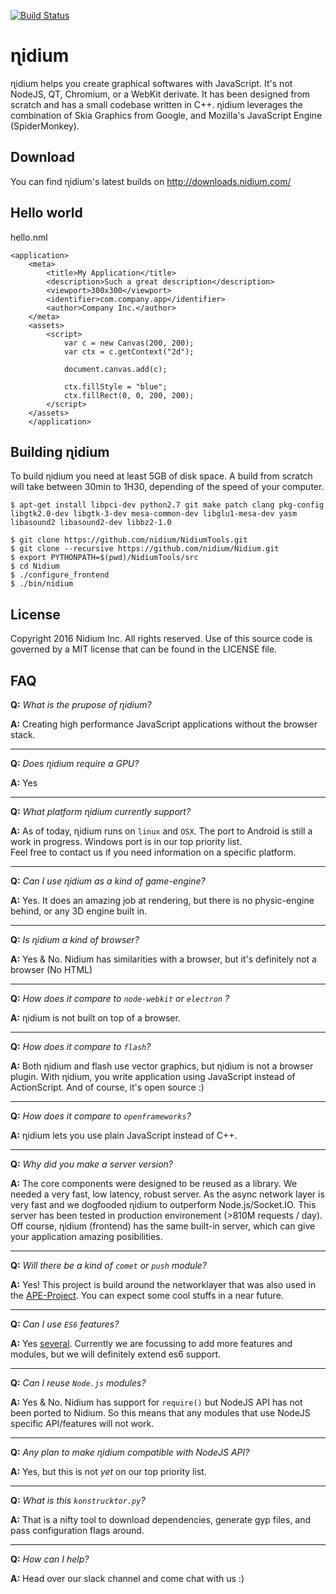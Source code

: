 [![Build Status](https://travis-ci.org/nidium/Nidium.svg?branch=master)](https://travis-ci.org/nidium/Nidium)

# ɳidium

ɳidium helps you create graphical softwares with JavaScript. It's not NodeJS, QT, Chromium, or a WebKit derivate. It has been designed from scratch and has a small codebase written in C++. ɳidium leverages the combination of Skia Graphics from Google, and Mozilla's JavaScript Engine (SpiderMonkey). 

## Download

You can find ɳidium's latest builds on http://downloads.nidium.com/

## Hello world

hello.nml

```
<application>
    <meta>
        <title>My Application</title>
        <description>Such a great description</description>
        <viewport>300x300</viewport>
        <identifier>com.company.app</identifier>
        <author>Company Inc.</author>
    </meta>
    <assets>
        <script>
            var c = new Canvas(200, 200);
            var ctx = c.getContext("2d");

            document.canvas.add(c);

            ctx.fillStyle = "blue";
            ctx.fillRect(0, 0, 200, 200);
        </script>
    </assets>
    </application>
```

## Building ɳidium

To build ɳidium you need at least 5GB of disk space. A build from scratch will take between 30min to 1H30, depending of the speed of your computer.

```
$ apt-get install libpci-dev python2.7 git make patch clang pkg-config libgtk2.0-dev libgtk-3-dev mesa-common-dev libglu1-mesa-dev yasm libasound2 libasound2-dev libbz2-1.0

$ git clone https://github.com/nidium/NidiumTools.git
$ git clone --recursive https://github.com/nidium/Nidium.git
$ export PYTHONPATH=$(pwd)/NidiumTools/src
$ cd Nidium
$ ./configure_frontend
$ ./bin/nidium
```

## License

Copyright 2016 Nidium Inc. All rights reserved.
Use of this source code is governed by a MIT license that can be found in the LICENSE file.

## FAQ

**Q:** _What is the prupose of ɳidium?_

**A:** Creating high performance JavaScript applications without the browser stack.

---

**Q:** _Does ɳidium require a GPU?_

**A:** Yes

---

**Q:** _What platform ɳidium currently support?_

**A:** As of today, ɳidium runs on `linux` and `OSX`. The port to Android is still a work in progress. Windows port is in our top priority list.  
Feel free to contact us if you need information on a specific platform.

---

**Q:** _Can I use ɳidium as a kind of game-engine?_

**A:** Yes. It does an amazing job at rendering, but there is no physic-engine behind, or any 3D engine built in.

---

**Q:** _Is ɳidium a kind of browser?_

**A:** Yes & No. Nidium has similarities with a browser, but it's definitely not a browser (No HTML)

---

**Q:** _How does it compare to `node-webkit` or `electron` ?_

**A:**  ɳidium is not built on top of a browser.

---

**Q:** _How does it compare to `flash`?_

**A:** Both ɳidium and flash use vector graphics, but ɳidium is not a browser plugin. With ɳidium, you write application using JavaScript instead of ActionScript. And of course, it's open source :)

---

**Q:** _How does it compare to `openframeworks`?_

**A:** ɳidium lets you use plain JavaScript instead of C++.

---

**Q:** _Why did you make a server version?_

**A:** The core components were designed to be reused as a library.
   We needed a very fast, low latency, robust server. As the async network layer is very fast and we dogfooded ɳidium to outperform Node.js/Socket.IO. 
   This server has been tested in production environement (>810M requests / day).
   Off course, ɳidium (frontend) has the same built-in server, which can give your application amazing posibilities.

---

**Q:** _Will there be a kind of `comet` or `push` module?_

**A:** Yes! This project is build around the networklayer that was also used in the
   [APE-Project](http://ape-project.org/). You can expect some cool stuffs in a near future.

---

**Q:** _Can I use `ES6` features?_

**A:** Yes [several](https://kangax.github.io/compat-table/es6/#firefox31). Currently 
   we are focussing to add more features and modules, but we will definitely 
   extend es6 support.

---

**Q:** _Can I reuse `Node.js` modules?_

**A:** Yes & No. Nidium has support for `require()` but NodeJS API has not been ported to Nidium. So this means that any modules that use NodeJS specific API/features will not work.

---

**Q:** _Any plan to make ɳidium compatible with NodeJS API?_

**A:** Yes, but this is not _yet_ on our top priority list. 

---

**Q:** _What is this `konstrucktor.py`?_

**A:** That is a nifty tool to download dependencies, generate gyp files, and pass 
   configuration flags around.

---

**Q:** _How can I help?_

**A:** Head over our slack channel and come chat with us :)
